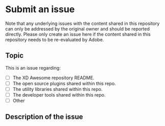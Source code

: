 # Submit an issue

Note that any underlying issues with the content shared in this repository can only be addressed by the original owner and should be reported directly. Please only create an issue here if the content shared in this repository needs to be re-evaluated by Adobe.

## Topic

This is an issue regarding:

- [ ] The XD Awesome repository README.
- [ ] The open source plugins shared within this repo.
- [ ] The utility libraries shared within this repo.
- [ ] The developer tools shared within this repo.
- [ ] Other

## Description of the issue


